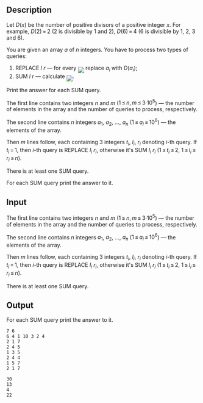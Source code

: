 ## Description

<div><p>Let <span class="tex-span"><i>D</i>(<i>x</i>)</span> be the number of positive divisors of a positive integer <span class="tex-span"><i>x</i></span>. For example, <span class="tex-span"><i>D</i>(2) = 2</span> (<span class="tex-span">2</span> is divisible by <span class="tex-span">1</span> and <span class="tex-span">2</span>), <span class="tex-span"><i>D</i>(6) = 4</span> (<span class="tex-span">6</span> is divisible by <span class="tex-span">1</span>, <span class="tex-span">2</span>, <span class="tex-span">3</span> and <span class="tex-span">6</span>).</p><p>You are given an array <span class="tex-span"><i>a</i></span> of <span class="tex-span"><i>n</i></span> integers. You have to process two types of queries:</p><ol> <li> <span class="tex-font-style-tt">REPLACE</span> <span class="tex-span"><i>l</i></span> <span class="tex-span"><i>r</i></span> — for every <img align="middle" class="tex-formula" src="file://3mkTqeZp.png" style="max-width: 100.0%;max-height: 100.0%;"> replace <span class="tex-span"><i>a</i><sub class="lower-index"><i>i</i></sub></span> with <span class="tex-span"><i>D</i>(<i>a</i><sub class="lower-index"><i>i</i></sub>)</span>; </li><li> <span class="tex-font-style-tt">SUM</span> <span class="tex-span"><i>l</i></span> <span class="tex-span"><i>r</i></span> — calculate <img align="middle" class="tex-formula" src="file://cCWswO0u.png" style="max-width: 100.0%;max-height: 100.0%;">. </li></ol><p>Print the answer for each <span class="tex-font-style-tt">SUM</span> query.</p></div><div class="input-specification"><p>The first line contains two integers <span class="tex-span"><i>n</i></span> and <span class="tex-span"><i>m</i></span> (<span class="tex-span">1 ≤ <i>n</i>, <i>m</i> ≤ 3·10<sup class="upper-index">5</sup></span>) — the number of elements in the array and the number of queries to process, respectively.</p><p>The second line contains <span class="tex-span"><i>n</i></span> integers <span class="tex-span"><i>a</i><sub class="lower-index">1</sub></span>, <span class="tex-span"><i>a</i><sub class="lower-index">2</sub></span>, ..., <span class="tex-span"><i>a</i><sub class="lower-index"><i>n</i></sub></span> (<span class="tex-span">1 ≤ <i>a</i><sub class="lower-index"><i>i</i></sub> ≤ 10<sup class="upper-index">6</sup></span>) — the elements of the array.</p><p>Then <span class="tex-span"><i>m</i></span> lines follow, each containing <span class="tex-span">3</span> integers <span class="tex-span"><i>t</i><sub class="lower-index"><i>i</i></sub></span>, <span class="tex-span"><i>l</i><sub class="lower-index"><i>i</i></sub></span>, <span class="tex-span"><i>r</i><sub class="lower-index"><i>i</i></sub></span> denoting <span class="tex-span"><i>i</i></span>-th query. If <span class="tex-span"><i>t</i><sub class="lower-index"><i>i</i></sub> = 1</span>, then <span class="tex-span"><i>i</i></span>-th query is <span class="tex-font-style-tt">REPLACE</span> <span class="tex-span"><i>l</i><sub class="lower-index"><i>i</i></sub></span> <span class="tex-span"><i>r</i><sub class="lower-index"><i>i</i></sub></span>, otherwise it's <span class="tex-font-style-tt">SUM</span> <span class="tex-span"><i>l</i><sub class="lower-index"><i>i</i></sub></span> <span class="tex-span"><i>r</i><sub class="lower-index"><i>i</i></sub></span> (<span class="tex-span">1 ≤ <i>t</i><sub class="lower-index"><i>i</i></sub> ≤ 2</span>, <span class="tex-span">1 ≤ <i>l</i><sub class="lower-index"><i>i</i></sub> ≤ <i>r</i><sub class="lower-index"><i>i</i></sub> ≤ <i>n</i></span>).</p><p>There is at least one <span class="tex-font-style-tt">SUM</span> query.</p></div><div class="output-specification"><p>For each <span class="tex-font-style-tt">SUM</span> query print the answer to it.</p></div>

## Input

<p>The first line contains two integers <span class="tex-span"><i>n</i></span> and <span class="tex-span"><i>m</i></span> (<span class="tex-span">1 ≤ <i>n</i>, <i>m</i> ≤ 3·10<sup class="upper-index">5</sup></span>) — the number of elements in the array and the number of queries to process, respectively.</p><p>The second line contains <span class="tex-span"><i>n</i></span> integers <span class="tex-span"><i>a</i><sub class="lower-index">1</sub></span>, <span class="tex-span"><i>a</i><sub class="lower-index">2</sub></span>, ..., <span class="tex-span"><i>a</i><sub class="lower-index"><i>n</i></sub></span> (<span class="tex-span">1 ≤ <i>a</i><sub class="lower-index"><i>i</i></sub> ≤ 10<sup class="upper-index">6</sup></span>) — the elements of the array.</p><p>Then <span class="tex-span"><i>m</i></span> lines follow, each containing <span class="tex-span">3</span> integers <span class="tex-span"><i>t</i><sub class="lower-index"><i>i</i></sub></span>, <span class="tex-span"><i>l</i><sub class="lower-index"><i>i</i></sub></span>, <span class="tex-span"><i>r</i><sub class="lower-index"><i>i</i></sub></span> denoting <span class="tex-span"><i>i</i></span>-th query. If <span class="tex-span"><i>t</i><sub class="lower-index"><i>i</i></sub> = 1</span>, then <span class="tex-span"><i>i</i></span>-th query is <span class="tex-font-style-tt">REPLACE</span> <span class="tex-span"><i>l</i><sub class="lower-index"><i>i</i></sub></span> <span class="tex-span"><i>r</i><sub class="lower-index"><i>i</i></sub></span>, otherwise it's <span class="tex-font-style-tt">SUM</span> <span class="tex-span"><i>l</i><sub class="lower-index"><i>i</i></sub></span> <span class="tex-span"><i>r</i><sub class="lower-index"><i>i</i></sub></span> (<span class="tex-span">1 ≤ <i>t</i><sub class="lower-index"><i>i</i></sub> ≤ 2</span>, <span class="tex-span">1 ≤ <i>l</i><sub class="lower-index"><i>i</i></sub> ≤ <i>r</i><sub class="lower-index"><i>i</i></sub> ≤ <i>n</i></span>).</p><p>There is at least one <span class="tex-font-style-tt">SUM</span> query.</p>

## Output

<p>For each <span class="tex-font-style-tt">SUM</span> query print the answer to it.</p>





```input1
7 6
6 4 1 10 3 2 4
2 1 7
2 4 5
1 3 5
2 4 4
1 5 7
2 1 7

```




```output1
30
13
4
22

```


